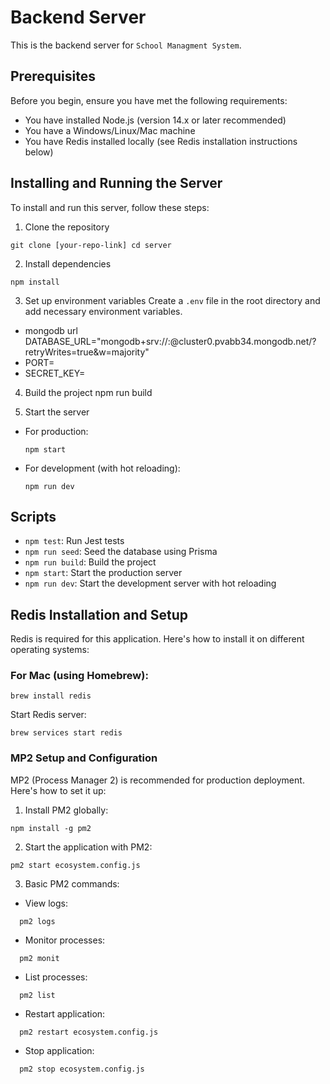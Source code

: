 # Backend Server

This is the backend server for `School Managment System`.

## Prerequisites

Before you begin, ensure you have met the following requirements:

- You have installed Node.js (version 14.x or later recommended)
- You have a Windows/Linux/Mac machine
- You have Redis installed locally (see Redis installation instructions below)

## Installing and Running the Server

To install and run this server, follow these steps:

1. Clone the repository

```
git clone [your-repo-link] cd server
```

2. Install dependencies

```
npm install
```

3. Set up environment variables
   Create a `.env` file in the root directory and add necessary environment variables.

- mongodb url
  DATABASE_URL="mongodb+srv://<password>:<password>@cluster0.pvabb34.mongodb.net/<Database name>?retryWrites=true&w=majority"
- PORT=<port>
- SECRET_KEY=<cookies secret key>

4. Build the project
   npm run build

5. Start the server

- For production:
  ```
  npm start
  ```
- For development (with hot reloading):
  ```
  npm run dev
  ```

## Scripts

- `npm test`: Run Jest tests
- `npm run seed`: Seed the database using Prisma
- `npm run build`: Build the project
- `npm start`: Start the production server
- `npm run dev`: Start the development server with hot reloading

## Redis Installation and Setup

Redis is required for this application. Here's how to install it on different operating systems:

### For Mac (using Homebrew):

```
brew install redis
```

Start Redis server:

```
brew services start redis
```

### MP2 Setup and Configuration

MP2 (Process Manager 2) is recommended for production deployment. Here's how to set it up:

1. Install PM2 globally:

```
npm install -g pm2
```

2. Start the application with PM2:

```
pm2 start ecosystem.config.js
```

3. Basic PM2 commands:

- View logs:

```
  pm2 logs
```

- Monitor processes:

```
  pm2 monit
```

- List processes:

```
  pm2 list
```

- Restart application:

```
  pm2 restart ecosystem.config.js
```

- Stop application:

```
  pm2 stop ecosystem.config.js
```
